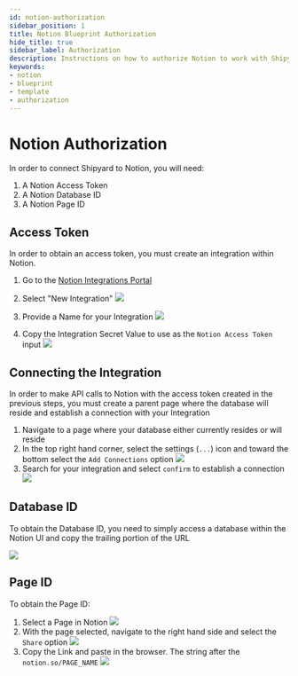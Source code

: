 ```yaml
---
id: notion-authorization
sidebar_position: 1
title: Notion Blueprint Authorization
hide_title: true
sidebar_label: Authorization
description: Instructions on how to authorize Notion to work with Shipyard's low-code Notion templates.
keywords:
- notion
- blueprint
- template
- authorization
---
```


# Notion Authorization
In order to connect Shipyard to Notion, you will need:

1. A Notion Access Token
2. A Notion Database ID
3. A Notion Page ID

## Access Token

In order to obtain an access token, you must create an integration within Notion. 

1. Go to the [Notion Integrations Portal](https://www.notion.so/my-integrations)

2. Select "New Integration"
![](https://cdn.sanity.io/images/2xyydva6/dev/64ee17cf9a3d076dca8941fc0260e2e3f5fe303c-1896x750.png?w=450)
3. Provide a Name for your Integration
![](https://cdn.sanity.io/images/2xyydva6/dev/513f275e7444ed731ffebfe8fb86302befdcbc90-805x428.png?w=450)
4. Copy the Integration Secret Value to use as the `Notion Access Token` input
![](https://cdn.sanity.io/images/2xyydva6/dev/9f94086bea34f71a12a1f7c7b880824b50ac852e-936x293.png?w=450)

## Connecting the Integration
In order to make API calls to Notion with the access token created in the previous steps, you must create a parent page where the database will reside and establish a connection with your Integration
1. Navigate to a page where your database either currently resides or will reside
2. In the top right hand corner, select the settings (`...`) icon and toward the bottom select the `Add Connections` option
![](https://cdn.sanity.io/images/2xyydva6/production/0e8b665da073d76ced9430118a10f81f1347d7bf-474x960.png?w=450)
3. Search for your integration and select `confirm` to establish a connection
![](https://cdn.sanity.io/images/2xyydva6/production/66d131cc4c34d732a4460464bdcc8de83780b479-470x237.png?w=450)

## Database ID
To obtain the Database ID, you need to simply access a database within the Notion UI and copy the trailing portion of the URL

![](https://cdn.sanity.io/images/2xyydva6/production/b39ea4b0eeefcac4219b562c04a016f1f8449f61-719x199.png?w=450)
## Page ID

To obtain the Page ID:
1. Select a Page in Notion
![](https://cdn.sanity.io/images/2xyydva6/dev/5c7778360579e61570b90b718479d5a4b313e8ef-214x496.png?w=450)
2. With the page selected, navigate to the right hand side and select the `Share` option
![](https://cdn.sanity.io/images/2xyydva6/dev/32bb3decb8d78dc183eb8732dabd28ec0a196cc8-526x234.png?w=450)
3. Copy the Link and paste in the browser. The string after the `notion.so/PAGE_NAME`
![](https://cdn.sanity.io/images/2xyydva6/dev/c916ebf06fc871a2ea55800d31b38de29d7e631f-610x31.png?w=450)

